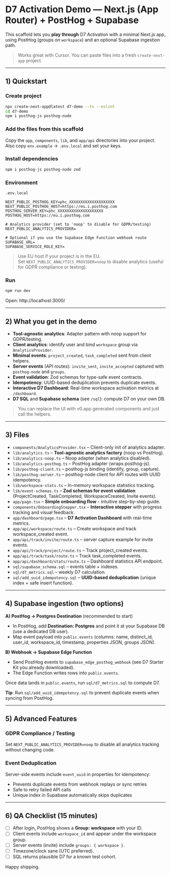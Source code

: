 # D7 Activation Demo — Next.js (App Router) + PostHog + Supabase

This scaffold lets you **play through** D7 Activation with a minimal Next.js app,
using PostHog (groups on `workspace`) and an optional Supabase ingestion path.

> Works great with Cursor. You can paste files into a fresh `create-next-app` project.

---
## 1) Quickstart

### Create project
```bash
npx create-next-app@latest d7-demo --ts --eslint
cd d7-demo
npm i posthog-js posthog-node
```

### Add the files from this scaffold
Copy the `app`, `components`, `lib`, and `app/api` directories into your project.
Also copy `env.example` → `.env.local` and set your keys.

### Install dependencies
```bash
npm i posthog-js posthog-node zod
```

### Environment
`.env.local`
```
NEXT_PUBLIC_POSTHOG_KEY=phc_XXXXXXXXXXXXXXXXXXXX
NEXT_PUBLIC_POSTHOG_HOST=https://eu.i.posthog.com
POSTHOG_SERVER_KEY=phc_XXXXXXXXXXXXXXXXXXXX
POSTHOG_HOST=https://eu.i.posthog.com

# Analytics provider (set to 'noop' to disable for GDPR/testing)
NEXT_PUBLIC_ANALYTICS_PROVIDER=

# Optional if you use the Supabase Edge Function webhook route
SUPABASE_URL=
SUPABASE_SERVICE_ROLE_KEY=
```
> Use EU host if your project is in the EU.  
> Set `NEXT_PUBLIC_ANALYTICS_PROVIDER=noop` to disable analytics (useful for GDPR compliance or testing).

### Run
```bash
npm run dev
```
Open: http://localhost:3000/

---
## 2) What you get in the demo

- **Tool-agnostic analytics**: Adapter pattern with noop support for GDPR/testing.
- **Client analytics**: identify user and bind `workspace` group via `AnalyticsProvider`.
- **Minimal events**: `project_created`, `task_completed` sent from client helpers.
- **Server events** (API routes): `invite_sent`, `invite_accepted` captured with `posthog-node` and `groups`.
- **Event validation**: Zod schemas for type-safe event contracts.
- **Idempotency**: UUID-based deduplication prevents duplicate events.
- **Interactive D7 Dashboard**: Real-time workspace activation metrics at `/dashboard`.
- **D7 SQL** and **Supabase schema** (see `/sql`): compute D7 on your own DB.

> You can replace the UI with v0.app generated components and just call the helpers.

---
## 3) Files

- `components/AnalyticsProvider.tsx` – Client-only init of analytics adapter.
- `lib/analytics.ts` – **Tool-agnostic analytics factory** (noop vs PostHog).
- `lib/analytics-noop.ts` – Noop adapter (when analytics disabled).
- `lib/analytics-posthog.ts` – PostHog adapter (wraps posthog-js).
- `lib/posthog-client.ts` – posthog-js binding (identify, group, capture).
- `lib/posthog-server.ts` – posthog-node client for API routes with UUID idempotency.
- `lib/workspace-stats.ts` – In-memory workspace statistics tracking.
- `lib/event-schemas.ts` – **Zod schemas for event validation** (ProjectCreated, TaskCompleted, WorkspaceCreated, Invite events).
- `app/page.tsx` – **Simple onboarding flow** - intuitive step-by-step guide.
- `components/OnboardingStepper.tsx` – **Interactive stepper** with progress tracking and visual feedback.
- `app/dashboard/page.tsx` – **D7 Activation Dashboard** with real-time metrics.
- `app/api/workspace/route.ts` – Create workspace and track workspace_created event.
- `app/api/track/invite/route.ts` – server capture example for invite events.
- `app/api/track/project/route.ts` – Track project_created events.
- `app/api/track/task/route.ts` – Track task_completed events.
- `app/api/dashboard/stats/route.ts` – Dashboard statistics API endpoint.
- `sql/supabase_schema.sql` – events table + indexes.
- `sql/d7_metrics.sql` – weekly D7 calculation.
- `sql/add_uuid_idempotency.sql` – **UUID-based deduplication** (unique index + safe insert function).

---
## 4) Supabase ingestion (two options)

**A) PostHog → Postgres Destination** (recommended to start)
- In PostHog, add **Destination: Postgres** and point it at your Supabase DB (use a dedicated DB user).
- Map event payload into `public.events` (columns: name, distinct_id, user_id, workspace_id, timestamp, properties JSON, groups JSON).

**B) Webhook → Supabase Edge Function**
- Send PostHog events to `supabase_edge_posthog_webhook` (see D7 Starter Kit you already downloaded).
- The Edge Function writes rows into `public.events`.

Once data lands in `public.events`, run `sql/d7_metrics.sql` to compute D7.

**Tip**: Run `sql/add_uuid_idempotency.sql` to prevent duplicate events when syncing from PostHog.

---
## 5) Advanced Features

### GDPR Compliance / Testing
Set `NEXT_PUBLIC_ANALYTICS_PROVIDER=noop` to disable all analytics tracking without changing code.

### Event Deduplication
Server-side events include `event_uuid` in properties for idempotency:
- Prevents duplicate events from webhook replays or sync retries
- Safe to retry failed API calls
- Unique index in Supabase automatically skips duplicates

---
## 6) QA Checklist (15 minutes)

- [ ] After login, PostHog shows a **Group: workspace** with your ID.
- [ ] Client events include `workspace_id` and appear under the workspace group.
- [ ] Server events (invite) include `groups: { workspace }`.
- [ ] Timezone/clock sane (UTC preferred).
- [ ] SQL returns plausible D7 for a known test cohort.

Happy shipping.
